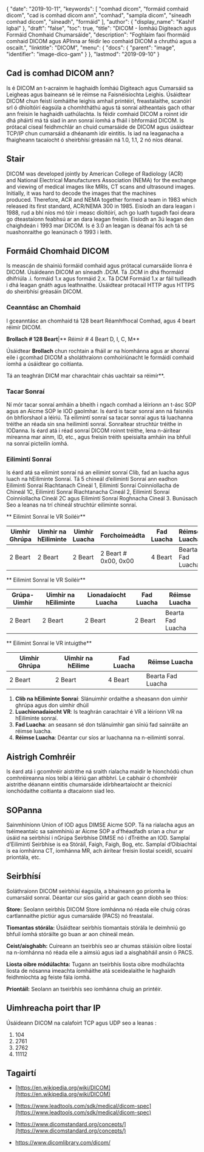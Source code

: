 {
  "date": "2019-10-11",
  "keywords": [
"comhad dicom",
"formáid comhaid dicom",
"cad is comhad dicom ann",
"comhad",
"sampla dicom",
"síneadh comhad dicom",
"síneadh",
"formáid"
],
  "author": {
    "display_name": "Kashif Iqbal"
},
  "draft": "false",
  "toc": true,
  "title": "DICOM - Íomháú Digiteach agus Formáid Chomhaid Chumarsáide",
  "description": "Foghlaim faoi fhormáid comhaid DICOM agus APInna ar féidir leo comhaid DICOM a chruthú agus a oscailt.",
  "linktitle": "DICOM",
  "menu": {
    "docs": {
      "parent": "image",
      "identifier": "image-dico-gam"
}
},
  "lastmod": "2019-09-10"
}

## Cad is comhad DICOM ann?

Is é DICOM an t-acrainm le haghaidh Íomháú Digiteach agus Cumarsáid sa Leigheas agus baineann sé le réimse na Faisnéisíochta Leighis. Úsáidtear DICOM chun feistí íomháithe leighis amhail printéirí, freastalaithe, scanóirí srl ó dhíoltóirí éagsúla a chomhtháthú agus tá sonraí aitheantais gach othar ann freisin le haghaidh uathúlachta. Is féidir comhaid DICOM a roinnt idir dhá pháirtí má tá siad in ann sonraí íomhá a fháil i bhformáid DICOM. Is prótacal ciseal feidhmchlár an chuid cumarsáide de DICOM agus úsáidtear TCP/IP chun cumarsáid a dhéanamh idir eintitis. Is iad na leaganacha a fhaigheann tacaíocht ó sheirbhísí gréasáin ná 1.0, 1.1, 2 nó níos déanaí.

## Stair ##

DICOM was developed jointly by American College of Radiology (ACR) and National Electrical Manufacturers Association (NEMA) for the exchange and viewing of medical images like MRIs, CT scans and ultrasound images. Initially, it was hard to decode the images that the machines produced. Therefore, ACR and NEMA together formed a team in 1983 which released its first standard, ACR/NEMA 300 in 1985. Eisíodh an dara leagan i 1988, rud a bhí níos mó tóir i measc díoltóirí, ach go luath tugadh faoi deara go dteastaíonn feabhsú ar an dara leagan freisin. Eisíodh an 3ú leagan den chaighdeán i 1993 mar DICOM. Is é 3.0 an leagan is déanaí fós ach tá sé nuashonraithe go leanúnach ó 1993 i leith.

## Formáid Chomhaid DICOM ##

Is meascán de shainiú formáid comhaid agus prótacal cumarsáide líonra é DICOM. Úsáideann DICOM an síneadh .DCM. Tá .DCM in dhá fhormáid dhifriúla .i. formáid 1.x agus formáid 2.x. Tá DCM Formáid 1.x ar fáil tuilleadh i dhá leagan gnáth agus leathnaithe. Úsáidtear prótacail HTTP agus HTTPS do sheirbhísí gréasáin DICOM.

### Ceanntásc an Chomhaid ###

I gceanntásc an chomhaid tá 128 beart Réamhfhocal Comhad, agus 4 beart réimír DICOM.

**Brollach # 128 Beart**|** Réimír # 4 Beart D, I, C, M**

Úsáidtear **Brollach** chun rochtain a fháil ar na híomhánna agus ar shonraí eile i gcomhad DICOM a sholáthraíonn comhoiriúnacht le formáidí comhaid íomhá a úsáidtear go coitianta.

Tá an teaghrán DICM mar charachtair chás uachtair sa réimír**.

### Tacar Sonraí ###

Ní mór tacar sonraí amháin a bheith i ngach comhad a léiríonn an t-ásc SOP agus an Aicme SOP le IOD gaolmhar. Is éard is tacar sonraí ann ná faisnéis ón bhfíorshaol a léiriú. Tá eilimintí sonraí sa tacar sonraí agus tá luachanna tréithe an réada sin sna heilimintí sonraí. Sonraítear struchtúr tréithe in IODanna. Is éard atá i réad sonraí DICOM roinnt tréithe, lena n-áirítear míreanna mar ainm, ID, etc., agus freisin tréith speisialta amháin ina bhfuil na sonraí picteilín íomhá.

### Eilimintí Sonraí ###

Is éard atá sa eilimint sonraí ná an eilimint sonraí Clib, fad an luacha agus luach na hEiliminte Sonraí. Tá 5 chineál d’eilimintí Sonraí ann eadhon Eilimintí Sonraí Riachtanach Cineál 1, Eilimintí Sonraí Coinníollacha de Chineál 1C, Eilimintí Sonraí Riachtanacha Cineál 2, Eilimintí Sonraí Coinníollacha Cineál 2C agus Eilimintí Sonraí Roghnacha Cineál 3. Bunúsach Seo a leanas na trí chineál struchtúr eiliminte sonraí.

** Eilimint Sonraí le VR Soiléir**

|Uimhir Ghrúpa|Uimhir na hEiliminte|Uimhir Luacha|Forchoimeádta|Fad Luacha|Réimse Luacha
---|---|---|---|---|---|
|2 Beart|2 Beart|2 Beart|2 Beart # 0x00, 0x00|4 Beart| Bearta Fad Luacha

** Eilimint Sonraí le VR Soiléir**

|Grúpa-Uimhir|Uimhir na hEiliminte|Lionadaíocht Luacha|Fad Luacha|Réimse Luacha
---|---|---|---|---|
|2 Beart|2 Beart|2 Beart|2 Beart|Bearta Fad Luacha

** Eilimint Sonraí le VR intuigthe**


|Uimhir Ghrúpa|Uimhir na hEilime|Fad Luacha|Réimse Luacha
---|---|---|---|
|2 Beart|2 Beart|4 Beart|Bearta Fad Luacha

1. **Clib na hEiliminte Sonraí**: Slánuimhir ordaithe a sheasann don uimhir ghrúpa agus don uimhir dhúil
1. **Luachionadaíocht VR**: Is teaghrán carachtair é VR a léiríonn VR na hEiliminte sonraí.
1. **Fad Luacha**: an seasann sé don tslánuimhir gan síniú fad sainráite an réimse luacha.
1. **Réimse Luacha**: Déantar cur síos ar luachanna na n-eilimintí sonraí.

## Aistrigh Comhréir ##

Is éard atá i gcomhréir aistrithe ná sraith rialacha maidir le hionchódú chun comhréireanna níos teibí a léiriú gan athbhrí. Le cabhair ó chomhréir aistrithe déanann eintitis chumarsáide idirbheartaíocht ar theicnící ionchódaithe coitianta a dtacaíonn siad leo.

## SOPanna ##

Sainmhíníonn Union of IOD agus DIMSE Aicme SOP. Tá na rialacha agus an tséimeantaic sa sainmhíniú ar Aicme SOP a d’fhéadfadh srian a chur ar úsáid na seirbhísí i nGrúpa Seirbhíse DIMSE nó i dTréithe an IOD. Samplaí d’Eilimintí Seirbhíse is ea Stóráil, Faigh, Faigh, Bog, etc. Samplaí d’Oibiachtaí is ea íomhánna CT, íomhánna MR, ach áirítear freisin liostaí sceidil, scuainí priontála, etc.

## Seirbhísí ##

Soláthraíonn DICOM seirbhísí éagsúla, a bhaineann go príomha le cumarsáid sonraí. Déantar cur síos gairid ar gach ceann díobh seo thíos:


**Store:** Seolann seirbhís DICOM Store íomhánna nó réada eile chuig córas cartlannaithe pictiúr agus cumarsáide (PACS) nó freastalaí.


**Tiomantas stórála:** Úsáidtear seirbhís tiomantais stórála le deimhniú go bhfuil íomhá stóráilte go buan ar aon chineál meán.


**Ceist/aisghabh:** Cuireann an tseirbhís seo ar chumas stáisiún oibre liostaí na n-íomhánna nó réada eile a aimsiú agus iad a aisghabháil ansin ó PACS.


**Liosta oibre módúlachta:** Tugann an tseirbhís liosta oibre modhúlachta liosta de nósanna imeachta íomháithe atá sceidealaithe le haghaidh feidhmíochta ag feiste fála íomhá.


**Priontáil:** Seolann an tseirbhís seo íomhánna chuig an printéir.

## Uimhreacha poirt thar IP ##

Úsáideann DICOM na calafoirt TCP agus UDP seo a leanas :

1. 104
1. 2761
1. 2762
1. 11112

## Tagairtí ##

* [https://en.wikipedia.org/wiki/DICOM](https://en.wikipedia.org/wiki/DICOM)

* [https://www.leadtools.com/sdk/medical/dicom-spec](https://www.leadtools.com/sdk/medical/dicom-spec)

* [https://www.dicomstandard.org/concepts/](https://www.dicomstandard.org/concepts/)

* [https://www.dicomlibrary.com/dicom/ ](https://www.dicomlibrary.com/dicom/)


